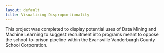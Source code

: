 ```yaml
---
layout: default
title: Visualizing Disproportionality
---
```


This project was completed to display potential uses of Data Mining and Machine Learning to suggest recruitment into programs meant to oppose the school-to-prison pipeline within the Evansville Vanderburgh County School Corporation.

